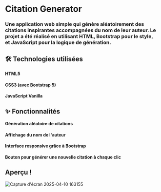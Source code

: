 # Citation Generator
### Une application web simple qui génère aléatoirement des citations inspirantes accompagnées du nom de leur auteur. Le projet a été réalisé en utilisant HTML, Bootstrap pour le style, et JavaScript pour la logique de génération.

## 🛠️ Technologies utilisées
#### HTML5

#### CSS3 (avec Bootstrap 5)

#### JavaScript Vanilla

## ✨ Fonctionnalités
#### Génération aléatoire de citations

#### Affichage du nom de l'auteur

#### Interface responsive grâce à Bootstrap

#### Bouton pour générer une nouvelle citation à chaque clic
## Aperçu !
![Capture d'écran 2025-04-10 163155](https://github.com/user-attachments/assets/02efaaa9-9851-46fa-8cd8-ad40186ad575)
